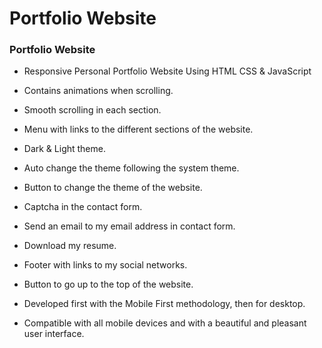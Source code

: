 # Portfolio Website


### Portfolio Website

- Responsive Personal Portfolio Website Using HTML CSS & JavaScript
- Contains animations when scrolling.
- Smooth scrolling in each section.
- Menu with links to the different sections of the website.
- Dark & Light theme.
- Auto change the theme following the system theme.
- Button to change the theme of the website.
- Captcha in the contact form.
- Send an email to my email address in contact form.
- Download my resume.
- Footer with links to my social networks.
- Button to go up to the top of the website.

- Developed first with the Mobile First methodology, then for desktop.
- Compatible with all mobile devices and with a beautiful and pleasant user interface.

